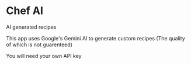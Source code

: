 # Chef AI
AI generated recipes

This app uses Google's Gemini AI to generate custom recipes 
(The quality of which is not guarenteed)

You will need your own API key
